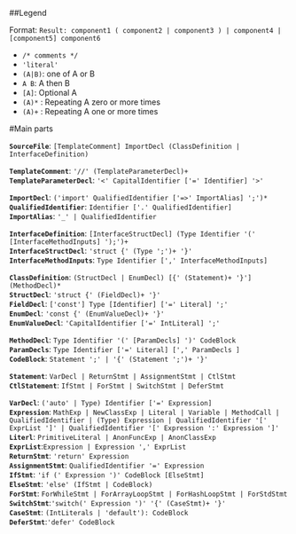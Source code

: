 ##Legend

Format: 
`Result: component1 ( component2 | component3 ) | component4 | [component5] component6`

- `/* comments */`
- `'literal'`
- `(A|B)`: one of A or B
- `A B`: A then B
- `[A]`: Optional A
- `(A)*` : Repeating A zero or more times
- `(A)+` : Repeating A one or more times

#Main parts

**`SourceFile`**: `[TemplateComment] ImportDecl (ClassDefinition | InterfaceDefinition)`  

**`TemplateComment`**: `'//' (TemplateParameterDecl)+`  
**`TemplateParameterDecl`**: `'<' CapitalIdentifier ['=' Identifier] '>'`  

**`ImportDecl`**: `('import' QualifiedIdentifier ['=>' ImportAlias] ';')*`  
**`QualifiedIdentifier`**: `Identifier ['.' QualifiedIdentifier]`  
**`ImportAlias`**: `'_' | QualifiedIdentifier`  

**`InterfaceDefinition`**: `[InterfaceStructDecl] (Type Identifier '(' [InterfaceMethodInputs] ');')+`  
**`InterfaceStructDecl`**: `'struct {' (Type ';')+ '}'`  
**`InterfaceMethodInputs`**: `Type Identifier [',' InterfaceMethodInputs]`  

**`ClassDefinition`**: `(StructDecl | EnumDecl) [{' (Statement)+ '}'] (MethodDecl)*`  
**`StructDecl`**: `'struct {' (FieldDecl)+ '}'`  
**`FieldDecl`**: `['const'] Type [Identifier] ['=' Literal] ';'`  
**`EnumDecl`**: `'const {' (EnumValueDecl)+ '}'`  
**`EnumValueDecl`**: `'CapitalIdentifier ['=' IntLiteral] ';'`  

**`MethodDecl`**: `Type Identifier '(' [ParamDecls] ')' CodeBlock`  
**`ParamDecls`**: `Type Identifier ['=' Literal] [',' ParamDecls ]`  
**`CodeBlock`**: `Statement ';' | '{' (Statement ';')+ '}'`  

**`Statement`**: `VarDecl | ReturnStmt | AssignmentStmt | CtlStmt`  
**`CtlStatement`**: `IfStmt | ForStmt | SwitchStmt | DeferStmt`  

**`VarDecl`**: `('auto' | Type) Identifier ['=' Expression]`  
**`Expression`**: `MathExp | NewClassExp | Literal | Variable | MethodCall | QualifiedIdentifier | (Type) Expression | QualifiedIdentifier '[' ExprList ']' | QualifiedIdentifier '[' Expression ':' Expression ']'`  
**`Literl`**: `PrimitiveLiteral | AnonFuncExp | AnonClassExp`  
**`ExprList`**:`Expression | Expression ',' ExprList`  
**`ReturnStmt`**: `'return' Expression`  
**`AssignmentStmt`**: `QualifiedIdentifier '=' Expression`  
**`IfStmt`**: `'if (' Expression ')' CodeBlock [ElseStmt]`  
**`ElseStmt`**: `'else' (IfStmt | CodeBlock)`  
**`ForStmt`**: `ForWhileStmt | ForArrayLoopStmt | ForHashLoopStmt | ForStdStmt`  
**`SwitchStmt`**:`'switch(' Expression ')' '{' (CaseStmt)+ '}'`  
**`CaseStmt`**: `(IntLiterals | 'default'): CodeBlock`  
**`DeferStmt`**:`'defer' CodeBlock`  


